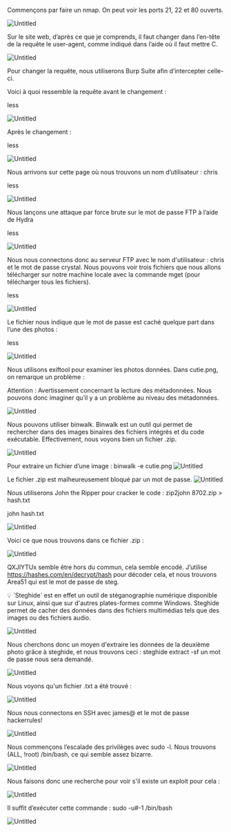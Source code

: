 Commençons par faire un nmap. On peut voir les ports 21, 22 et 80 ouverts.

![Untitled](https://github.com/ellidaan/Tryhackme/blob/main/AgentSudo/assets/Untitled.png)

Sur le site web, d’après ce que je comprends, il faut changer dans l’en-tête de la requête le user-agent, comme indiqué dans l’aide où il faut mettre C.

![Untitled](https://github.com/ellidaan/Tryhackme/blob/main/AgentSudo/assets/Untitled1.png)

Pour changer la requête, nous utiliserons Burp Suite afin d’intercepter celle-ci.

Voici à quoi ressemble la requête avant le changement :

less

![Untitled](https://github.com/ellidaan/Tryhackme/blob/main/AgentSudo/assets/Untitled2.png)

Après le changement :

less

![Untitled](https://github.com/ellidaan/Tryhackme/blob/main/AgentSudo/assets/Untitled3.png)

Nous arrivons sur cette page où nous trouvons un nom d’utilisateur : chris

less

![Untitled](https://github.com/ellidaan/Tryhackme/blob/main/AgentSudo/assets/Untitled4.png)

Nous lançons une attaque par force brute sur le mot de passe FTP à l’aide de Hydra

less

![Untitled](https://github.com/ellidaan/Tryhackme/blob/main/AgentSudo/assets/Untitled5.png)

Nous nous connectons donc au serveur FTP avec le nom d'utilisateur : chris et le mot de passe crystal. Nous pouvons voir trois fichiers que nous allons télécharger sur notre machine locale avec la commande mget (pour télécharger tous les fichiers).

less

![Untitled](https://github.com/ellidaan/Tryhackme/blob/main/AgentSudo/assets/Untitled6.png)

Le fichier nous indique que le mot de passe est caché quelque part dans l’une des photos :

less

![Untitled](https://github.com/ellidaan/Tryhackme/blob/main/AgentSudo/assets/Untitled7.png)

Nous utilisons exiftool pour examiner les photos données. Dans cutie.png, on remarque un problème :

Attention : Avertissement concernant la lecture des métadonnées. Nous pouvons donc imaginer qu’il y a un problème au niveau des métadonnées.


![Untitled](https://github.com/ellidaan/Tryhackme/blob/main/AgentSudo/assets/Untitled8.png)

Nous pouvons utiliser binwalk. Binwalk est un outil qui permet de rechercher dans des images binaires des fichiers intégrés et du code exécutable. Effectivement, nous voyons bien un fichier .zip.

![Untitled](https://github.com/ellidaan/Tryhackme/blob/main/AgentSudo/assets/Untitled9.png)

Pour extraire un fichier d’une image : binwalk -e cutie.png
![Untitled](https://github.com/ellidaan/Tryhackme/blob/main/AgentSudo/assets/Untitled10.png)

Le fichier .zip est malheureusement bloqué par un mot de passe.
![Untitled](https://github.com/ellidaan/Tryhackme/blob/main/AgentSudo/assets/Untitled11.png)

Nous utiliserons John the Ripper pour cracker le code : zip2john 8702.zip > hash.txt

john hash.txt

![Untitled](https://github.com/ellidaan/Tryhackme/blob/main/AgentSudo/assets/Untitled12.png)

Voici ce que nous trouvons dans ce fichier .zip :

![Untitled](https://github.com/ellidaan/Tryhackme/blob/main/AgentSudo/assets/Untitled13.png)

QXJlYTUx semble être hors du commun, cela semble encodé. J’utilise https://hashes.com/en/decrypt/hash pour décoder cela, et nous trouvons Area51 qui est le mot de passe de steg.
<aside>
💡 `Steghide` est en effet un outil de stéganographie numérique disponible sur Linux, ainsi que sur d'autres plates-formes comme Windows. Steghide permet de cacher des données dans des fichiers multimédias tels que des images ou des fichiers audio.
</aside>

![Untitled](https://github.com/ellidaan/Tryhackme/blob/main/AgentSudo/assets/Untitled14.png)

Nous cherchons donc un moyen d'extraire les données de la deuxième photo grâce à steghide, et nous trouvons ceci : steghide extract -sf <NomDuFichier> un mot de passe nous sera demandé.

![Untitled](https://github.com/ellidaan/Tryhackme/blob/main/AgentSudo/assets/Untitled15.png)

Nous voyons qu'un fichier .txt a été trouvé :

![Untitled](https://github.com/ellidaan/Tryhackme/blob/main/AgentSudo/assets/Untitled16.png)

Nous nous connectons en SSH avec james@<ip> et le mot de passe hackerrules!

![Untitled](https://github.com/ellidaan/Tryhackme/blob/main/AgentSudo/assets/Untitled17.png)

Nous commençons l’escalade des privilèges avec sudo -l. Nous trouvons (ALL, !root) /bin/bash, ce qui semble assez bizarre.

![Untitled](https://github.com/ellidaan/Tryhackme/blob/main/AgentSudo/assets/Untitled18.png)

Nous faisons donc une recherche pour voir s'il existe un exploit pour cela :

![Untitled](https://github.com/ellidaan/Tryhackme/blob/main/AgentSudo/assets/Untitled19.png)

Il suffit d’exécuter cette commande : sudo -u#-1 /bin/bash

![Untitled](https://github.com/ellidaan/Tryhackme/blob/main/AgentSudo/assets/Untitled20.png)
